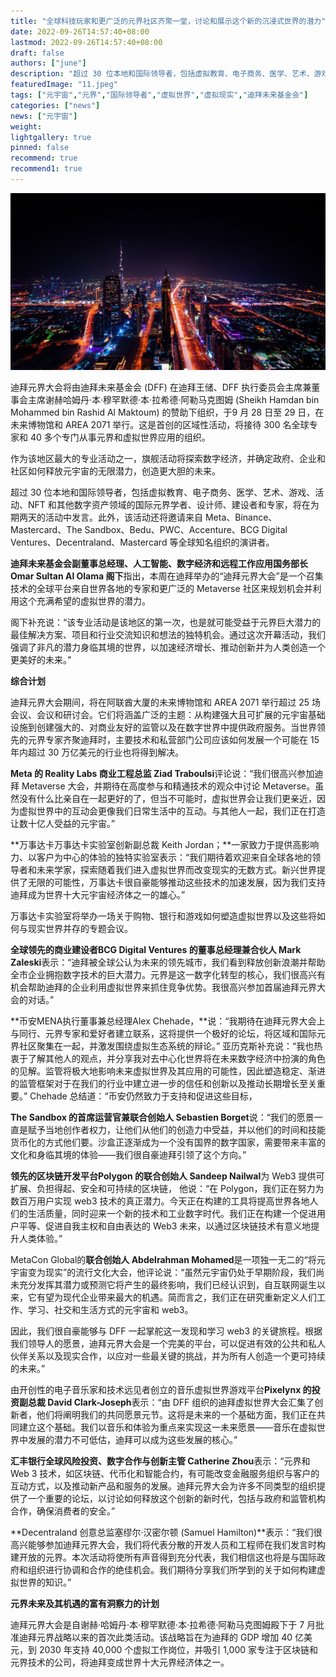 ```yaml
---
title: "全球科技玩家和更广泛的元界社区齐聚一堂，讨论和展示这个新的沉浸式世界的潜力"
date: 2022-09-26T14:57:40+08:00
lastmod: 2022-09-26T14:57:40+08:00
draft: false
authors: ["june"]
description: "超过 30 位本地和国际领导者，包括虚拟教育、电子商务、医学、艺术、游戏、活动、NFT 和其他数字资产领域的国际元界学者、设计师、建设者和专家，将在为期两天的活动中发言。"
featuredImage: "11.jpeg"
tags: ["元宇宙","元界","国际领导者","虚拟世界","虚拟现实","迪拜未来基金会"]
categories: ["news"]
news: ["元宇宙"]
weight: 
lightgallery: true
pinned: false
recommend: true
recommend1: true
---
```




![超过 30 位本地和国际领导者，包括虚拟教育、电子商务、医学、艺术、游戏、活动、NFT 和其他数字资产领域的国际元界学者、设计师、建设者和专家，将在为期两天的活动中发言。](11.jpeg)



迪拜元界大会将由迪拜未来基金会 (DFF) 在迪拜王储、DFF 执行委员会主席兼董事会主席谢赫哈姆丹·本·穆罕默德·本·拉希德·阿勒马克图姆 (Sheikh Hamdan bin Mohammed bin Rashid Al Maktoum) 的赞助下组织，于9 月 28 日至 29 日，在未来博物馆和 AREA 2071 举行。这是首创的区域性活动，将接待 300 名全球专家和 40 多个专门从事元界和虚拟世界应用的组织。

作为该地区最大的专业活动之一，旗舰活动将探索数字经济，并确定政府、企业和社区如何释放元宇宙的无限潜力，创造更大胆的未来。

超过 30 位本地和国际领导者，包括虚拟教育、电子商务、医学、艺术、游戏、活动、NFT 和其他数字资产领域的国际元界学者、设计师、建设者和专家，将在为期两天的活动中发言。此外，该活动还将邀请来自 Meta、Binance、Mastercard、The Sandbox、Bedu、PWC、Accenture、BCG Digital Ventures、Decentraland、Mastercard 等全球知名组织的演讲者。

**迪拜未来基金会副董事总经理、人工智能、数字经济和远程工作应用国务部长 Omar Sultan Al Olama 阁下**指出，本周在迪拜举办的“迪拜元界大会”是一个召集技术的全球平台来自世界各地的专家和更广泛的 Metaverse 社区来规划机会并利用这个充满希望的虚拟世界的潜力。

阁下补充说：“该专业活动是该地区的第一次，也是就可能受益于元界巨大潜力的最佳解决方案、项目和行业交流知识和想法的独特机会。通过这次开幕活动，我们强调了非凡的潜力身临其境的世界，以加速经济增长、推动创新并为人类创造一个更美好的未来。”

**综合计划**

迪拜元界大会期间，将在阿联酋大厦的未来博物馆和 AREA 2071 举行超过 25 场会议、会议和研讨会。它们将涵盖广泛的主题：从构建强大且可扩展的元宇宙基础设施到创建强大的、对商业友好的监管以及在数字世界中提供政府服务。当世界领先的元界专家齐聚迪拜时，主要技术和私营部门公司应该如何发展一个可能在 15 年内超过 30 万亿美元的行业也将得到解决。

**Meta 的 Reality Labs 商业工程总监 Ziad Traboulsi**评论说：“我们很高兴参加迪拜 Metaverse 大会，并期待在高度参与和精通技术的观众中讨论 Metaverse。虽然没有什么比亲自在一起更好的了，但当不可能时，虚拟世界会让我们更亲近，因为虚拟世界中的互动会更像我们日常生活中的互动。与其他人一起，我们正在打造让数十亿人受益的元宇宙。”

**万事达卡万事达卡实验室创新副总裁 Keith Jordan；**一家致力于提供高影响力、以客户为中心的体验的独特实验室表示：“我们期待着欢迎来自全球各地的领导者和未来学家，探索随着我们进入虚拟世界而改变现实的无数方式。新兴世界提供了无限的可能性，万事达卡很自豪能够推动这些技术的加速发展，因为我们支持迪拜成为世界十大元宇宙经济体之一的雄心。”

万事达卡实验室将举办一场关于购物、银行和游戏如何塑造虚拟世界以及这些将如何与现实世界并存的专题会议。

 

**全球领先的商业建设者BCG Digital Ventures 的董事总经理兼合伙人 Mark Zaleski**表示：“迪拜被全球公认为未来的领先城市，我们看到释放创新浪潮并帮助全市企业拥抱数字技术的巨大潜力。元界是这一数字化转型的核心，我们很高兴有机会帮助迪拜的企业利用虚拟世界来抓住竞争优势。我很高兴参加首届迪拜元界大会的对话。” 

 

**币安MENA执行董事兼总经理Alex Chehade，**说：“我期待在迪拜元界大会上与同行、元界专家和爱好者建立联系，这将提供一个极好的论坛，将区域和国际元界社区聚集在一起，并激发围绕虚拟生态系统的辩论。” 亚历克斯补充说：“我也热衷于了解其他人的观点，并分享我对去中心化世界将在未来数字经济中扮演的角色的见解。监管将极大地影响未来虚拟世界及其应用的可能性，因此塑造稳定、渐进的监管框架对于在我们的行业中建立进一步的信任和创新以及推动长期增长至关重要。” Chehade 总结道：“币安仍然致力于支持和促进这些目标，

**The Sandbox 的首席运营官兼联合创始人 Sebastien Borget**说：“我们的愿景一直是赋予当地创作者权力，让他们从他们的创造力中受益，并以他们的时间和技能货币化的方式他们要。沙盒正逐渐成为一个没有国界的数字国家，需要带来丰富的文化和身临其境的体验——我们很自豪迪拜引领了这个方向。”

**领先的区块链开发平台Polygon 的联合创始人 Sandeep Nailwal**为 Web3 提供可扩展、负担得起、安全和可持续的区块链， 他说：“在 Polygon，我们正在努力为数百万用户实现 web3 技术的真正潜力。今天正在构建的工具将提高世界各地人们的生活质量，同时迎来一个新的技术和工业数字时代。我们正在构建一个促进用户平等、促进自我主权和自由表达的 Web3 未来，以通过区块链技术有意义地提升人类体验。”

MetaCon Global的**联合创始人 Abdelrahman Mohamed**是一项独一无二的“将元宇宙变为现实”的流行文化大会，他评论说：“虽然元宇宙仍处于早期阶段，我们尚未充分发挥其潜力或预测它将产生的最终影响，我们已经认识到，自互联网诞生以来，它有望为现代企业带来最大的机遇。简而言之，我们正在研究重新定义人们工作、学习、社交和生活方式的元宇宙和 web3。

因此，我们很自豪能够与 DFF 一起掌舵这一发现和学习 web3 的关键旅程。根据我们领导人的愿景，迪拜元界大会是一个完美的平台，可以促进有效的公共和私人伙伴关系以及现实合作，以应对一些最关键的挑战，并为所有人创造一个更可持续的未来。”

由开创性的电子音乐家和技术远见者创立的音乐虚拟世界游戏平台**Pixelynx 的投资副总裁 David Clark-Joseph**表示：“由 DFF 组织的迪拜虚拟世界大会汇集了创新者，他们将阐明我们的共同愿景元节。这将是未来的一个基础方面，我们正在共同建立这个基础。我们以音乐和体验为重点来实现这一未来愿景——音乐在虚拟世界中发展的潜力不可低估，迪拜可以成为这些发展的核心。”

**汇丰银行全球风险投资、数字合作与创新主管 Catherine Zhou**表示：“元界和 Web 3 技术，如区块链、代币化和智能合约，有可能改变金融服务组织与客户的互动方式，以及推动新产品和服务的发展。迪拜元界大会为许多不同类型的组织提供了一个重要的论坛，以讨论如何释放这个创新的新时代，包括与政府和监管机构合作，确保消费者的安全。”

**Decentraland 创意总监塞缪尔·汉密尔顿 (Samuel Hamilton)**表示：“我们很高兴能够参加迪拜元界大会，我们将代表分散的开发人员和工程师在我们发言时构建开放的元界。本次活动将使所有声音得到充分代表，我们相信这也将是与国际政府和组织进行协调和合作的绝佳机会。我们期待分享我们所学到的关于如何构建虚拟世界的知识。”

**元界未来及其机遇的富有洞察力的计划**

迪拜元界大会是自谢赫·哈姆丹·本·穆罕默德·本·拉希德·阿勒马克图姆殿下于 7 月批准迪拜元界战略以来的首次此类活动。该战略旨在为迪拜的 GDP 增加 40 亿美元，到 2030 年支持 40,000 个虚拟工作岗位，并吸引 1,000 家专注于区块链和元界技术的公司，将迪拜变成世界十大元界经济体之一。